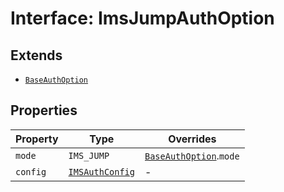 # Interface: ImsJumpAuthOption

## Extends

- [`BaseAuthOption`](BaseAuthOption.md)

## Properties

| Property | Type | Overrides |
| ------ | ------ | ------ |
| `mode` | `IMS_JUMP` | [`BaseAuthOption`](BaseAuthOption.md).`mode` |
| `config` | [`IMSAuthConfig`](IMSAuthConfig.md) | - |
